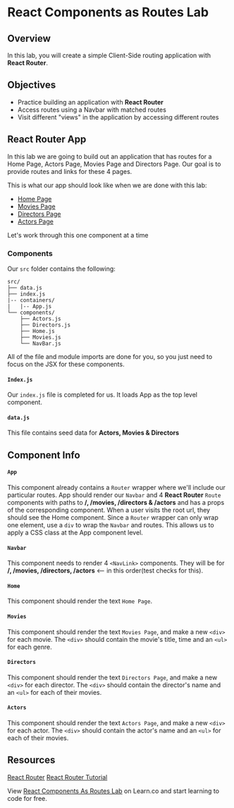 # React Components as Routes Lab

## Overview

In this lab, you will create a simple Client-Side routing application with
**React Router**.

## Objectives

-   Practice building an application with **React Router**
-   Access routes using a Navbar with matched routes
-   Visit different "views" in the application by accessing different routes

## React Router App

In this lab we are going to build out an application that has routes for a Home
Page, Actors Page, Movies Page and Directors Page. Our goal is to provide routes
and links for these 4 pages.

This is what our app should look like when we are done with this lab:

-   [Home Page](https://s3.amazonaws.com/learn-verified/react-router-lab-home-page.png)
-   [Movies Page](https://s3.amazonaws.com/learn-verified/react-router-lab-movies-page.png)
-   [Directors Page](https://s3.amazonaws.com/learn-verified/react-router-lab-directors-page.png)
-   [Actors Page](https://s3.amazonaws.com/learn-verified/react-router-lab-actors-page.png)

Let's work through this one component at a time

### Components

Our `src` folder contains the following:

    src/
    ├── data.js
    ├── index.js
    |-- containers/
    |   |-- App.js
    └── components/
        ├── Actors.js
        ├── Directors.js
        ├── Home.js
        ├── Movies.js
        └── NavBar.js

All of the file and module imports are done for you, so you just need to focus
on the JSX for these components.

#### `Index.js`

Our `index.js` file is completed for us. It loads App as the top level component.

#### `data.js`

This file contains seed data for **Actors, Movies & Directors**

## Component Info

#### `App`

This component already contains a `Router` wrapper where we'll include our
particular routes. App should render our `Navbar` and 4 **React Router** `Route`
components with paths to **/, /movies, /directors & /actors** and has a props of
the corresponding component. When a user visits the root url, they should see
the Home component. Since a `Router` wrapper can only wrap one element, use a
`div` to wrap the `Navbar` and routes. This allows us to apply a CSS class at the App
component level.

#### `Navbar`

This component needs to render 4 `<NavLink>` components. They will be for **/,
/movies, /directors, /actors** &lt;-- in this order(test checks for this).

#### `Home`

This component should render the text `Home Page`.

#### `Movies`

This component should render the text `Movies Page`, and make a new `<div>` for
each movie. The `<div>` should contain the movie's title, time and an `<ul>` for
each genre.

#### `Directors`

This component should render the text `Directors Page`, and make a new `<div>`
for each director. The `<div>` should contain the director's name and an `<ul>`
for each of their movies.

#### `Actors`

This component should render the text `Actors Page`, and make a new `<div>` for
each actor. The `<div>` should contain the actor's name and an `<ul>` for each
of their movies.

## Resources

[React Router](https://github.com/ReactTraining/react-router)
[React Router Tutorial](https://reacttraining.com/react-router/web/guides/quick-start)

<p class='util--hide'>View <a href='https://learn.co/lessons/react-components-as-routes-lab'>React Components As Routes Lab</a> on Learn.co and start learning to code for free.</p>

